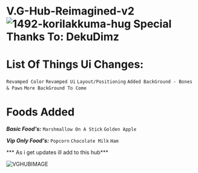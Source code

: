 # V.G-Hub-Reimagined-v2 ![1492-korilakkuma-hug](https://user-images.githubusercontent.com/52361495/207595993-089bab72-5627-4d07-82f4-8cfdc001bccd.png) Special Thanks To: DekuDimz
# List Of Things Ui Changes: 
`Revamped Color`
`Revamped Ui` 
`Layout/Positioning`
`Added BackGround - Bones & Paws`
`More BackGround To Come`

# Foods Added
***Basic Food's:***
`Marshmallow On A Stick`
`Golden Apple`

***Vip Only Food's:***
`Popcorn`
`Chocolate Milk`
`Ham`

*** As i get updates ill add to this hub***

![VGHUBIMAGE](https://user-images.githubusercontent.com/52361495/207596755-78f290b6-0137-45e2-863f-6a36100f1d50.PNG)
